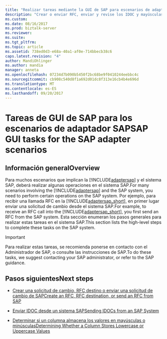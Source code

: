 ```yaml
---
title: "Realizar tareas mediante la GUI de SAP para escenarios de adaptadores SAP específicos | Documentos de Microsoft"
description: "Crear o enviar RFC, enviar y revise los IDOC y mayúsculas y minúsculas en los almacenes de columna en SAP - adaptador de BizTalk (BAP)"
ms.custom: 
ms.date: 08/16/2017
ms.prod: biztalk-server
ms.reviewer: 
ms.suite: 
ms.tgt_pltfrm: 
ms.topic: article
ms.assetid: 738ed0d3-e68a-40a1-af0e-714bbecb38c6
caps.latest.revision: "4"
author: MandiOhlinger
ms.author: mandia
manager: anneta
ms.openlocfilehash: 07234d7b090b5450f2bc68be9f0410244eebbc4c
ms.sourcegitcommit: cb908c540d8f1a692d01dc8f313e16cb4b4e696d
ms.translationtype: MT
ms.contentlocale: es-ES
ms.lasthandoff: 09/20/2017
---
```

# <a name="sap-gui-tasks-for-the-sap-adapter-scenarios"></a><span data-ttu-id="4c7e4-103">Tareas de GUI de SAP para los escenarios de adaptador SAP</span><span class="sxs-lookup"><span data-stu-id="4c7e4-103">SAP GUI tasks for the SAP adapter scenarios</span></span>

## <a name="overview"></a><span data-ttu-id="4c7e4-104">Información general</span><span class="sxs-lookup"><span data-stu-id="4c7e4-104">Overview</span></span>
<span data-ttu-id="4c7e4-105">Para muchos escenarios que implican la [!INCLUDE[adaptersap](../../includes/adaptersap-md.md)] y el sistema SAP, deberá realizar algunas operaciones en el sistema SAP.</span><span class="sxs-lookup"><span data-stu-id="4c7e4-105">For many scenarios involving the [!INCLUDE[adaptersap](../../includes/adaptersap-md.md)] and the SAP system, you need to perform certain operations on the SAP system.</span></span> <span data-ttu-id="4c7e4-106">Por ejemplo, para recibir una llamada RFC en la [!INCLUDE[adaptersap_short](../../includes/adaptersap-short-md.md)], en primer lugar enviar una solicitud de cambio desde el sistema SAP.</span><span class="sxs-lookup"><span data-stu-id="4c7e4-106">For example, to receive an RFC call into the [!INCLUDE[adaptersap_short](../../includes/adaptersap-short-md.md)], you first send an RFC from the SAP system.</span></span> <span data-ttu-id="4c7e4-107">Esta sección enumeran los pasos generales para realizar estas tareas en el sistema SAP.</span><span class="sxs-lookup"><span data-stu-id="4c7e4-107">This section lists the high-level steps to complete these tasks on the SAP system.</span></span>  
  
> [!IMPORTANT]
>  <span data-ttu-id="4c7e4-108">Para realizar estas tareas, se recomienda ponerse en contacto con el Administrador de SAP, o consulte las instrucciones de SAP.</span><span class="sxs-lookup"><span data-stu-id="4c7e4-108">To do these tasks, we suggest contacting your SAP administrator, or refer to the SAP guidance.</span></span>  
  
## <a name="next-steps"></a><span data-ttu-id="4c7e4-109">Pasos siguientes</span><span class="sxs-lookup"><span data-stu-id="4c7e4-109">Next steps</span></span>  
  
-   [<span data-ttu-id="4c7e4-110">Crear una solicitud de cambio, RFC destino o enviar una solicitud de cambio de SAP</span><span class="sxs-lookup"><span data-stu-id="4c7e4-110">Create an RFC, RFC destination, or send an RFC from SAP</span></span>](creating-an-rfc-in-an-sap-system.md)  
  
-   [<span data-ttu-id="4c7e4-111">Enviar IDOC desde un sistema SAP</span><span class="sxs-lookup"><span data-stu-id="4c7e4-111">Sending IDOCs from an SAP System</span></span>](sending-idocs-from-an-sap-system.md)  
  
-   [<span data-ttu-id="4c7e4-112">Determinar si un columna almacena los valores en mayúsculas o minúsculas</span><span class="sxs-lookup"><span data-stu-id="4c7e4-112">Determining Whether a Column Stores Lowercase or Uppercase Values</span></span>](determining-whether-a-column-stores-lowercase-or-uppercase-values.md)  
  
